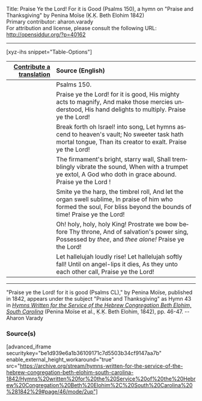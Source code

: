 <html>
<head></head>
<body>
Title: Praise Ye the Lord! For it is Good (Psalms 150), a hymn on "Praise and Thanksgiving" by Penina Moïse (Ḳ.Ḳ. Beth Elohim 1842)<br />
Primary contributor: aharon.varady<br />
For attribution and license, please consult the following URL: <a href="http://opensiddur.org/?p=40162">http://opensiddur.org/?p=40162</a>
<p />
<hr />

[xyz-ihs snippet="Table-Options"]<table style="margin-left: auto;margin-right: auto;" class="draggable">
<thead><tr><th id="x" style="text-align: right;"><a href="/contribute/upload">Contribute a translation</a></th><th style="text-align: left;">Source (English)</th></tr></thead>
<tbody>
<tr><td style="vertical-align:top;">
<div class="liturgy" lang="he" style="text-align: right;">

</div></td>

<td style="vertical-align:top;">
<div class="english" lang="en" style="text-align: left;">
<span class="citation">Psalms 150</span>.
</div></td></tr>


<tr><td style="vertical-align:top;">
<div class="liturgy" lang="he" style="text-align: right;">

</div></td>

<td style="vertical-align:top;">
<div class="english" lang="en" style="text-align: left;">
Praise ye the Lord! for it is good, 
His mighty acts to magnify, 
And make those mercies understood, 
His hand delights to multiply. 
Praise ye the Lord! 
</div></td></tr>


<tr><td style="vertical-align:top;">
<div class="liturgy" lang="he" style="text-align: right;">

</div></td>

<td style="vertical-align:top;">
<div class="english" lang="en" style="text-align: left;">
Break forth oh Israel! into song, 
Let hymns ascend to heaven's vault; 
No sweeter task hath mortal tongue, 
Than its creator to exalt. 
Praise ye the Lord! 
</div></td></tr>


<tr><td style="vertical-align:top;">
<div class="liturgy" lang="he" style="text-align: right;">

</div></td>

<td style="vertical-align:top;">
<div class="english" lang="en" style="text-align: left;">
The firmament's bright, starry wall, 
Shall tremblingly vibrate the sound, 
When with a trumpet ye extol, 
A God who doth in grace abound. 
Praise ye the Lord ! 
</div></td></tr>


<tr><td style="vertical-align:top;">
<div class="liturgy" lang="he" style="text-align: right;">

</div></td>

<td style="vertical-align:top;">
<div class="english" lang="en" style="text-align: left;">
Smite ye the harp, the timbrel roll, 
And let the organ swell sublime, 
In praise of him who formed the soul, 
For bliss beyond the bounds of time! 
Praise ye the Lord! 
</div></td></tr>


<tr><td style="vertical-align:top;">
<div class="liturgy" lang="he" style="text-align: right;">

</div></td>

<td style="vertical-align:top;">
<div class="english" lang="en" style="text-align: left;">
Oh! holy, holy, holy King! 
Prostrate we bow before Thy throne, 
And of salvation's power sing, 
Possessed by <em>thee</em>, and <em>thee alone!</em> 
Praise ye the Lord! 
</div></td></tr>


<tr><td style="vertical-align:top;">
<div class="liturgy" lang="he" style="text-align: right;">

</div></td>

<td style="vertical-align:top;">
<div class="english" lang="en" style="text-align: left;">
Let hallelujah loudly rise! 
Let hallelujah softly fall! 
Until on angel-lips it dies, 
As they unto each other call, 
Praise ye the Lord!
</div></td></tr>
</tbody></table>

<hr />

"Praise ye the Lord! for it is good (Psalms CL)," by Penina Moïse, published in 1842, appears under the subject "Praise and Thanksgiving" as Hymn 43 in <em><a href="/?p=39305">Hymns Written for the Service of the Hebrew Congregation Beth Elohim, South Carolina</a></em> (Penina Moïse et al., Ḳ.Ḳ. Beth Elohim, 1842), pp. 46-47. --Aharon Varady

<h3>Source(s)</h3>

[advanced_iframe securitykey="be1d939e6a1b36109171c7d5503b34cf9147aa7b" enable_external_height_workaround="true" src="https://archive.org/stream/hymns-written-for-the-service-of-the-hebrew-congregation-beth-elohim-south-carolina-1842/Hymns%20written%20for%20the%20Service%20of%20the%20Hebrew%20Congregation%20Beth%20Elohim%2C%20South%20Carolina%20%281842%29#page/46/mode/2up"]

&nbsp; 
</body>
</html>